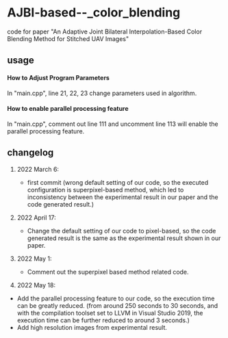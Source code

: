 # AJBI-based--_color_blending
code for paper "An Adaptive Joint Bilateral Interpolation-Based Color Blending Method for Stitched UAV Images"

## usage

#### How to Adjust Program Parameters

In "main.cpp", line 21, 22, 23 change parameters used in algorithm. 

#### How to enable parallel processing feature

In "main.cpp", comment out line 111 and uncomment line 113 will enable the parallel processing feature.






## changelog

1. 2022 March 6: 
   * first commit (wrong default setting of our code, so the executed configuration is superpixel-based method, which led to inconsistency between the experimental result in our paper and the code generated result.)
2. 2022 April 17: 
   * Change the default setting of our code to pixel-based, so the code generated result is the same as the experimental result shown in our paper.

3. 2022 May 1: 
   * Comment out  the superpixel based method related code. 
4.  2022 May 18: 
   * Add the parallel processing feature to our code, so the execution time can be greatly reduced. (from around 250 seconds to 30 seconds, and with the compilation toolset set to LLVM in Visual Studio 2019, the execution time can be further reduced to around  3 seconds.)
   * Add high resolution images from experimental result.

